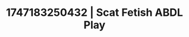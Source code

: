 ---
categories:
- Softcore narrative
- Nude Olympics
- Erotic dream roleplay
- Squirting orgasm
- Afterglow vibes
image: /assets/images/1747183250432.jpg
layout: post
seo:
  description: Featured content with sensual Scat Fetish, ABDL Play. HD images available.
  keywords: Scat Fetish, ABDL Play
  og_image: /assets/images/1747183250432.jpg
  schema_type: VisualArtwork
tags:
- ABDL Play
- Scat Fetish
- '#1747183250432'
title: 1747183250432 | Scat Fetish ABDL Play
---